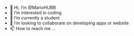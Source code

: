 - 👋 Hi, I’m @MarioHUBB
- 👀 I’m interested in coding
- 🌱 I’m currently a student
- 💞️ I’m looking to collaborate on developing apps or website
- 📫 How to reach me ...

<!---
MarioHUBB/MarioHUBB is a ✨ special ✨ repository because its `README.md` (this file) appears on your GitHub profile.
You can click the Preview link to take a look at your changes.
--->
